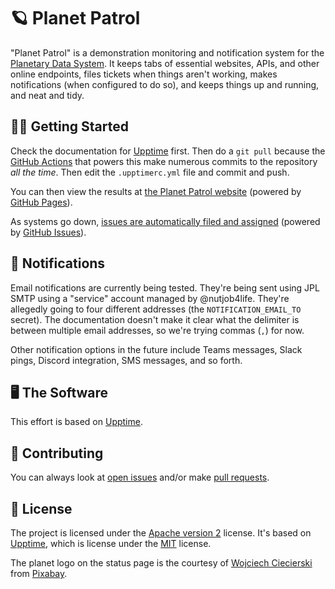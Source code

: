# 🪐 Planet Patrol

"Planet Patrol" is a demonstration monitoring and notification system for the [Planetary Data System](https://pds.nasa.gov/). It keeps tabs of essential websites, APIs, and other online endpoints, files tickets when things aren't working, makes notifications (when configured to do so), and keeps things up and running, and neat and tidy.

## 🏃‍♀️ Getting Started

Check the documentation for [Upptime](https://upptime.js.org/) first. Then do a `git pull` because the [GitHub Actions](https://github.com/features/actions) that powers this make numerous commits to the repository _all the time_. Then edit the `.upptimerc.yml` file and commit and push.

You can then view the results at [the Planet Patrol website](https://nasa-pds.github.io/PlanetPatrol/) (powered by [GitHub Pages](https://pages.github.com)).

As systems go down, [issues are automatically filed and assigned](https://github.com/nasa-pds/PlanetPatrol/issues) (powered by [GitHub Issues](https://docs.github.com/en/issues/tracking-your-work-with-issues/about-issues)).


## 🚨 Notifications

Email notifications are currently being tested. They're being sent using JPL SMTP using a "service" account managed by @nutjob4life. They're allegedly going to four different addresses (the `NOTIFICATION_EMAIL_TO` secret). The documentation doesn't make it clear what the delimiter is between multiple email addresses, so we're trying commas (`,`) for now.

Other notification options in the future include Teams messages, Slack pings, Discord integration, SMS messages, and so forth.


## 🖥 The Software

This effort is based on [Upptime](https://upptime.js.org/).

## 👥 Contributing

You can always look at [open issues](https://github.com/nasa-pds/PlanetPatrol/issues) and/or make [pull requests](https://github.com/nasa-pds/PlanetPatrol/pulls).

## 📃 License

The project is licensed under the [Apache version 2](LICENSE.md) license. It's based on [Upptime](https://upptime.js.org/), which is license under the [MIT](LICENSE) license.

The planet logo on the status page is the courtesy of <a href="https://pixabay.com/users/program_solaris-16735824/?utm_source=link-attribution&utm_medium=referral&utm_campaign=image&utm_content=7123123">Wojciech Ciecierski</a> from <a href="https://pixabay.com//?utm_source=link-attribution&utm_medium=referral&utm_campaign=image&utm_content=7123123">Pixabay</a>.
